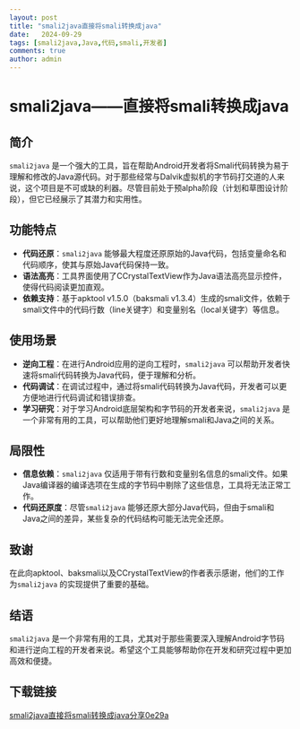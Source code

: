 ```yaml
---
layout: post
title: "smali2java直接将smali转换成java"
date:   2024-09-29
tags: [smali2java,Java,代码,smali,开发者]
comments: true
author: admin
---
```

# smali2java——直接将smali转换成java

## 简介

`smali2java` 是一个强大的工具，旨在帮助Android开发者将Smali代码转换为易于理解和修改的Java源代码。对于那些经常与Dalvik虚拟机的字节码打交道的人来说，这个项目是不可或缺的利器。尽管目前处于预alpha阶段（计划和草图设计阶段），但它已经展示了其潜力和实用性。

## 功能特点

- **代码还原**：`smali2java` 能够最大程度还原原始的Java代码，包括变量命名和代码顺序，使其与原始Java代码保持一致。
- **语法高亮**：工具界面使用了CCrystalTextView作为Java语法高亮显示控件，使得代码阅读更加直观。
- **依赖支持**：基于apktool v1.5.0（baksmali v1.3.4）生成的smali文件，依赖于smali文件中的代码行数（line关键字）和变量别名（local关键字）等信息。

## 使用场景

- **逆向工程**：在进行Android应用的逆向工程时，`smali2java` 可以帮助开发者快速将smali代码转换为Java代码，便于理解和分析。
- **代码调试**：在调试过程中，通过将smali代码转换为Java代码，开发者可以更方便地进行代码调试和错误排查。
- **学习研究**：对于学习Android底层架构和字节码的开发者来说，`smali2java` 是一个非常有用的工具，可以帮助他们更好地理解smali和Java之间的关系。

## 局限性

- **信息依赖**：`smali2java` 仅适用于带有行数和变量别名信息的smali文件。如果Java编译器的编译选项在生成的字节码中剔除了这些信息，工具将无法正常工作。
- **代码还原度**：尽管`smali2java` 能够还原大部分Java代码，但由于smali和Java之间的差异，某些复杂的代码结构可能无法完全还原。

## 致谢

在此向apktool、baksmali以及CCrystalTextView的作者表示感谢，他们的工作为`smali2java` 的实现提供了重要的基础。

## 结语

`smali2java` 是一个非常有用的工具，尤其对于那些需要深入理解Android字节码和进行逆向工程的开发者来说。希望这个工具能够帮助你在开发和研究过程中更加高效和便捷。

## 下载链接

[smali2java直接将smali转换成java分享0e29a](https://pan.quark.cn/s/dd452b65ebc7)